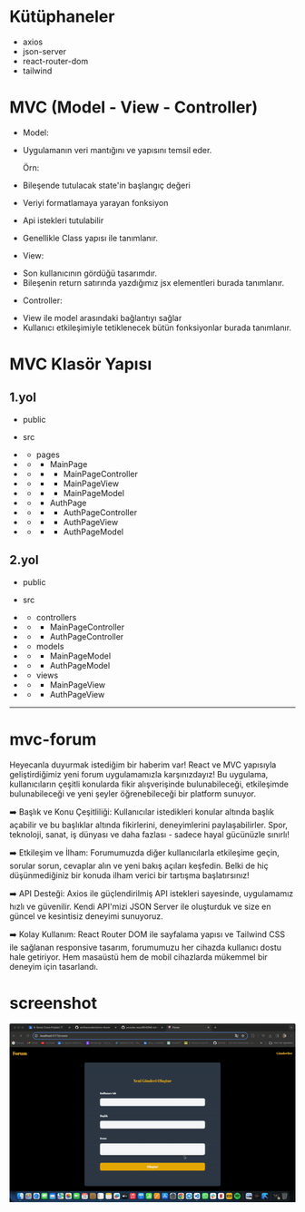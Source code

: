 # Kütüphaneler

- axios
- json-server
- react-router-dom
- tailwind

# MVC (Model - View - Controller)

- Model:

* Uygulamanın veri mantığını ve yapısını temsil eder.

  Örn:

* Bileşende tutulacak state'in başlangıç değeri
* Veriyi formatlamaya yarayan fonksiyon
* Api istekleri tutulabilir
* Genellikle Class yapısı ile tanımlanır.

- View:

* Son kullanıcının gördüğü tasarımdır.
* Bileşenin return satırında yazdığımız jsx elementleri burada tanımlanır.

- Controller:

* View ile model arasındaki bağlantıyı sağlar
* Kullanıcı etkileşimiyle tetiklenecek bütün fonksiyonlar burada tanımlanır.

# MVC Klasör Yapısı

## 1.yol

- public
- src
- - pages
- - - MainPage
- - - - MainPageController
- - - - MainPageView
- - - - MainPageModel

- - - AuthPage
- - - - AuthPageController
- - - - AuthPageView
- - - - AuthPageModel

## 2.yol

- public
- src
- - controllers
- - - MainPageController
- - - AuthPageController

- - models
- - - MainPageModel
- - - AuthPageModel

- - views
- - - MainPageView
- - - AuthPageView

---

# mvc-forum

Heyecanla duyurmak istediğim bir haberim var! React ve MVC yapısıyla geliştirdiğimiz yeni forum uygulamamızla karşınızdayız! Bu uygulama, kullanıcıların çeşitli konularda fikir alışverişinde bulunabileceği, etkileşimde bulunabileceği ve yeni şeyler öğrenebileceği bir platform sunuyor.

➡️ Başlık ve Konu Çeşitliliği: Kullanıcılar istedikleri konular altında başlık açabilir ve bu başlıklar altında fikirlerini, deneyimlerini paylaşabilirler. Spor, teknoloji, sanat, iş dünyası ve daha fazlası - sadece hayal gücünüzle sınırlı!

➡️ Etkileşim ve İlham: Forumumuzda diğer kullanıcılarla etkileşime geçin, sorular sorun, cevaplar alın ve yeni bakış açıları keşfedin. Belki de hiç düşünmediğiniz bir konuda ilham verici bir tartışma başlatırsınız!

➡️ API Desteği: Axios ile güçlendirilmiş API istekleri sayesinde, uygulamamız hızlı ve güvenilir. Kendi API'mizi JSON Server ile oluşturduk ve size en güncel ve kesintisiz deneyimi sunuyoruz.

➡️ Kolay Kullanım: React Router DOM ile sayfalama yapısı ve Tailwind CSS ile sağlanan responsive tasarım, forumumuzu her cihazda kullanıcı dostu hale getiriyor. Hem masaüstü hem de mobil cihazlarda mükemmel bir deneyim için tasarlandı.

# screenshot

![](mvcforum.gif)
